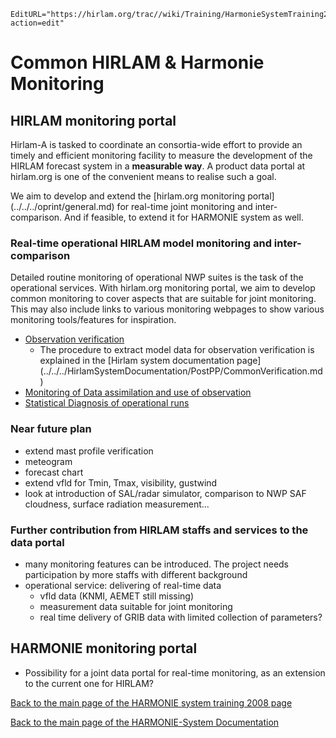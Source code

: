 ```@meta
EditURL="https://hirlam.org/trac//wiki/Training/HarmonieSystemTraining2008/Lecture/CommonMonitoring?action=edit"
```

# Common HIRLAM & Harmonie Monitoring


## HIRLAM monitoring portal

Hirlam-A is tasked to coordinate an consortia-wide effort to provide an timely and efficient monitoring facility to measure the development of the HIRLAM forecast system in a **measurable way**. A product data portal at hirlam.org is one of the convenient means to realise such a goal.

We aim to develop and extend the [hirlam.org monitoring portal] (../../../oprint/general.md) for real-time joint monitoring and inter-comparison. And if feasible, to extend it for HARMONIE system as well.

### Real-time operational HIRLAM model monitoring and inter-comparison
Detailed routine monitoring of operational NWP suites is the task of the operational services. With hirlam.org monitoring portal, we aim to develop common monitoring to cover aspects that are suitable for joint monitoring. This may also include links to various monitoring webpages to show various monitoring tools/features for inspiration.
  * [Observation verification](https://www.hirlam.org/portal/oprint/ObsVer)
    * The procedure to extract model data for observation verification is explained in the [Hirlam system documentation page] (../../../HirlamSystemDocumentation/PostPP/CommonVerification.md)
  * [Monitoring of Data assimilation and use of observation](https://www.hirlam.org/portal/monitor)
  * [Statistical Diagnosis of operational runs ](https://www.hirlam.org/portal/oprint/ObsVer/Logplot)

### Near future plan

  * extend mast profile verification
  * meteogram
  * forecast chart
  * extend vfld for Tmin, Tmax, visibility, gustwind 
  * look at introduction of SAL/radar simulator, comparison to NWP SAF cloudness, surface radiation measurement...

### Further contribution from HIRLAM staffs and services to the data portal
  * many monitoring features can be introduced. The project needs participation by more staffs with different background
  * operational service: delivering of real-time data
    * vfld data (KNMI, AEMET still missing)
    * measurement data suitable for joint monitoring 
    * real time delivery of GRIB data with limited collection of parameters?

## HARMONIE monitoring portal
  * Possibility for a joint data portal for real-time monitoring, as an extension to the current one for HIRLAM?

[ Back to the main page of the HARMONIE system training 2008 page](https://hirlam.org/trac/wiki/HarmonieSystemTraining2008)

[Back to the main page of the HARMONIE-System Documentation](https://hirlam.org/trac/wiki/HarmonieSystemDocumentation)